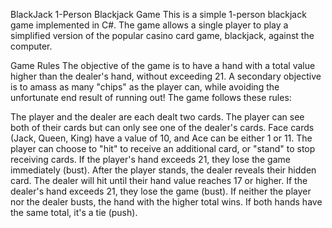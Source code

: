 BlackJack
1-Person Blackjack Game
This is a simple 1-person blackjack game implemented in C#. The game allows a single player to play a simplified version of the popular casino card game, blackjack, against the computer.

Game Rules
The objective of the game is to have a hand with a total value higher than the dealer's hand, without exceeding 21. A secondary objective is to amass as many "chips" as the player can, while avoiding the unfortunate end result of running out! The game follows these rules:

The player and the dealer are each dealt two cards.
The player can see both of their cards but can only see one of the dealer's cards.
Face cards (Jack, Queen, King) have a value of 10, and Ace can be either 1 or 11.
The player can choose to "hit" to receive an additional card, or "stand" to stop receiving cards.
If the player's hand exceeds 21, they lose the game immediately (bust).
After the player stands, the dealer reveals their hidden card.
The dealer will hit until their hand value reaches 17 or higher.
If the dealer's hand exceeds 21, they lose the game (bust).
If neither the player nor the dealer busts, the hand with the higher total wins.
If both hands have the same total, it's a tie (push).
